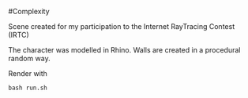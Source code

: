 #Complexity

Scene created for my participation to the Internet RayTracing Contest (IRTC)

The character was modelled in Rhino. Walls are created in a procedural random way.

Render with 
```
bash run.sh
```